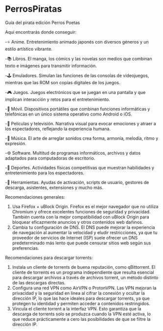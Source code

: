 # PerrosPiratas
Guía del pirata edición Perros Poetas

Aquí encontrarás donde conseguir:

-⭐ Anime.
Entretenimiento animado japonés con diversos géneros y un estilo artístico vibrante.

-📚 Libros.
El manga, los cómics y las novelas son medios que combinan texto e imágenes para transmitir información.

-🕹️ Emuladores.
Simulan las funciones de las consolas de videojuegos, mientras que las ROM son copias digitales de los juegos.

-🎮 Juegos.
Juegos electrónicos que se juegan en una pantalla y que implican interacción y retos para el entretenimiento.

-📱 Móvil.
Dispositivos portátiles que combinan funciones informáticas y telefónicas en un único sistema operativo como Android o iOS.

-🎦 Películas y televisión.
Narrativa visual para evocar emociones y atraer a los espectadores, reflejando la experiencia humana.

-🎹 Música.
El arte de arreglar sonidos crea forma, armonía, melodía, ritmo y expresión.

-⚙️ Software.
Multitud de programas informáticos, archivos y datos adaptados para computadoras de escritorio.

-👟 Deportes.
Actividades físicas competitivas que muestran habilidades y entretenimiento para los espectadores.

-🧰 Herramientas.
Ayudas de activación, scripts de usuario, gestores de descarga, asistentes, extensiones y mucho más.

Recomendaciones generales:
1. Usa Firefox + uBlock Origin.
Firefox es el mejor navegador que no utiliza Chromium y ofrece excelentes funciones de seguridad y privacidad. También cuenta con la mejor compatibilidad con uBlock Origin para bloquear eficazmente anuncios y otros contenidos web dañinos.
2. Cambia tu configuración de DNS.
El DNS puede mejorar la experiencia de navegación al aumentar la velocidad y eludir restricciones, ya que tu proveedor de servicios de Internet (ISP) suele ofrecer un DNS predeterminado más lento que puede censurar sitios web según sus preferencias.

Recomendaciones para descargar torrents:
1. Instala un cliente de torrents de buena reputación, como qBittorrent.
El cliente de torrents es un programa independiente que resulta esencial para descargar archivos a través de archivos torrent, un método distinto de las descargas directas.
2. Configura una red VPN como AirVPN o ProtonVPN.
Las VPN mejoran la privacidad y la seguridad en línea al cifrar la conexión y ocultar la dirección IP, lo que las hace ideales para descargar torrents, ya que protegen tu identidad y permiten acceder a contenidos restringidos.
3. Vincula el cliente torrent a la interfaz VPN.
Esto garantiza que la descarga de torrents solo se produzca cuando la VPN esté activa, lo que reduce prácticamente a cero las posibilidades de que se filtre la dirección IP.
